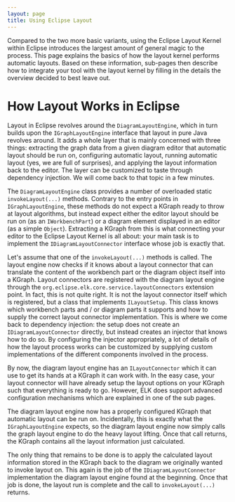 ```yaml
---
layout: page
title: Using Eclipse Layout
---
```

Compared to the two more basic variants, using the Eclipse Layout Kernel within Eclipse introduces the largest amount of general magic to the process. This page explains the basics of how the layout kernel performs automatic layouts. Based on these information, sub-pages then describe how to integrate your tool with the layout kernel by filling in the details the overview decided to best leave out.


# How Layout Works in Eclipse

Layout in Eclipse revolves around the `DiagramLayoutEngine`, which in turn builds upon the `IGraphLayoutEngine` interface that layout in pure Java revolves around. It adds a whole layer that is mainly concerned with three things: extracting the graph data from a given diagram editor that automatic layout should be run on, configuring automatic layout, running automatic layout (yes, we are full of surprises), and applying the layout information back to the editor. The layer can be customized to taste through dependency injection. We will come back to that topic in a few minutes.

The `DiagramLayoutEngine` class provides a number of overloaded static `invokeLayout(...)` methods. Contrary to the entry points in `IGraphLayoutEngine`, these methods do not expect a KGraph ready to throw at layout algorithms, but instead expect either the editor layout should be run on (as an `IWorkbenchPart`) or a diagram element displayed in an editor (as a simple `Object`). Extracting a KGraph from this is what connecting your editor to the Eclipse Layout Kernel is all about: your main task is to implement the `IDiagramLayoutConnector` interface whose job is exactly that.

Let's assume that one of the `invokeLayout(...)` methods is called. The layout engine now checks if it knows about a layout connector that can translate the content of the workbench part or the diagram object itself into a KGraph. Layout connectors are registered with the diagram layout engine through the `org.eclipse.elk.core.service.layoutConnectors` extension point. In fact, this is not quite right. It is not the layout connector itself which is registered, but a class that implements `ILayoutSetup`. This class knows which workbench parts and / or diagram parts it supports and how to supply the correct layout connector implementation. This is where we come back to dependency injection: the setup does not create an `IDiagramLayoutConnector` directly, but instead creates an injector that knows how to do so. By configuring the injector appropriately, a lot of details of how the layout process works can be customized by supplying custom implementations of the different components involved in the process.

By now, the diagram layout engine has an `ILayoutConnector` which it can use to get its hands at a KGraph it can work with. In the easy case, your layout connector will have already setup the layout options on your KGraph such that everything is ready to go. However, ELK does support advanced configuration mechanisms which are explained in one of the sub pages.

The diagram layout engine now has a properly configured KGraph that automatic layout can be run on. Incidentally, this is exactly what the `IGraphLayoutEngine` expects, so the diagram layout engine now simply calls the graph layout engine to do the heavy layout lifting. Once that call returns, the KGraph contains all the layout information just calculated.

The only thing that remains to be done is to apply the calculated layout information stored in the KGraph back to the diagram we originally wanted to invoke layout on. This again is the job of the `IDiagramLayoutConnector` implementation the diagram layout engine found at the beginning. Once that job is done, the layout run is complete and the call to `invokeLayout(...)` returns.
